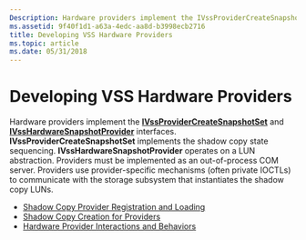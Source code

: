 ```yaml
---
Description: Hardware providers implement the IVssProviderCreateSnapshotSet and IVssHardwareSnapshotProvider interfaces.
ms.assetid: 9f40f1d1-a63a-4edc-aa8d-b3998ecb2716
title: Developing VSS Hardware Providers
ms.topic: article
ms.date: 05/31/2018
---
```


# Developing VSS Hardware Providers

Hardware providers implement the [**IVssProviderCreateSnapshotSet**](/windows/desktop/api/VsProv/nn-vsprov-ivssprovidercreatesnapshotset) and [**IVssHardwareSnapshotProvider**](/windows/desktop/api/VsProv/nn-vsprov-ivsshardwaresnapshotprovider) interfaces. **IVssProviderCreateSnapshotSet** implements the shadow copy state sequencing. **IVssHardwareSnapshotProvider** operates on a LUN abstraction. Providers must be implemented as an out-of-process COM server. Providers use provider-specific mechanisms (often private IOCTLs) to communicate with the storage subsystem that instantiates the shadow copy LUNs.

-   [Shadow Copy Provider Registration and Loading](shadow-copy-provider-registration-and-loading.md)
-   [Shadow Copy Creation for Providers](shadow-copy-creation-for-providers.md)
-   [Hardware Provider Interactions and Behaviors](hardware-provider-interactions-and-behaviors.md)

 

 



